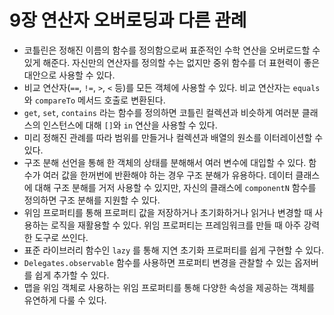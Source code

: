# 9장 연산자 오버로딩과 다른 관례

- 코틀린은 정해진 이름의 함수를 정의함으로써 표준적인 수학 연산을 오버로드할 수 있게 해준다.
자신만의 연산자를 정의할 수는 없지만 중위 함수를 더 표현력이 좋은 대안으로 사용할 수 있다.
- 비교 연산자(`==`, `!=`, `>`, `<` 등)를 모든 객체에 사용할 수 있다. 비교 연산자는 `equals` 와 `compareTo` 메서드 호출로 변환된다.
- `get`, `set`, `contains` 라는 함수를 정의하면 코틀린 컬렉션과 비슷하게 여러분 클래스의 인스턴스에 대해 `[]`와 `in` 연산을 사용할 수 있다.
- 미리 정해진 관례를 따라 범위를 만들거나 컬렉션과 배열의 원소를 이터레이션할 수 있다.
- 구조 분해 선언을 통해 한 객체의 상태를 분해해서 여러 변수에 대입할 수 있다. 함수가 여러 값을 한꺼번에 반환해야 하는 경우 구조 분해가 유용하다.
데이터 클래스에 대해 구조 분해를 거저 사용할 수 있지만, 자신의 클래스에 `componentN` 함수를 정의하면 구조 분해를 지원할 수 있다.
- 위임 프로퍼티를 통해 프로퍼티 값을 저장하거나 초기화하거나 읽거나 변경할 때 사용하는 로직을 재활용할 수 있다. 위임 프로퍼티는 프레임워크를 만들 때 아주 강력한 도구로 쓰인다.
- 표준 라이브러리 함수인 `lazy` 를 통해 지연 초기화 프로퍼티를 쉽게 구현할 수 있다.
- `Delegates.observable` 함수를 사용하면 프로퍼티 변경을 관찰할 수 있는 옵저버를 쉽게 추가할 수 있다.
- 맵을 위임 객체로 사용하는 위임 프로퍼티를 통해 다양한 속성을 제공하는 객체를 유연하게 다룰 수 있다.